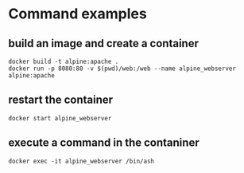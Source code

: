 # Command examples

## build an image and create a container

```
docker build -t alpine:apache .
docker run -p 8080:80 -v $(pwd)/web:/web --name alpine_webserver alpine:apache
```

## restart the container

```
docker start alpine_webserver
```

## execute a command in the contaniner

```
docker exec -it alpine_webserver /bin/ash
```